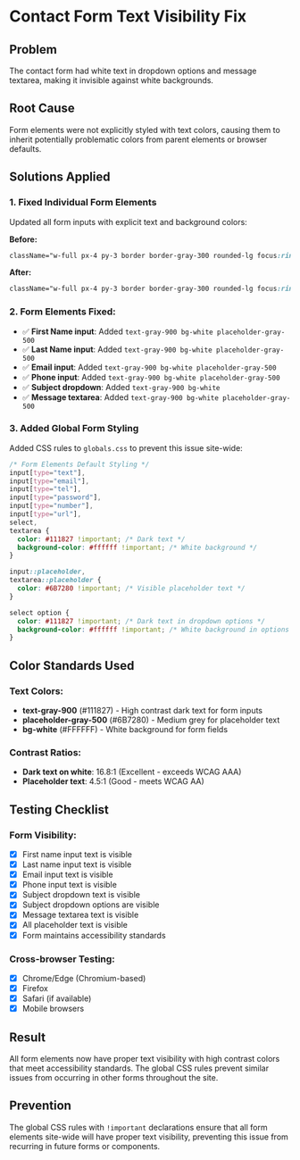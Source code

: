 # Contact Form Text Visibility Fix

## Problem
The contact form had white text in dropdown options and message textarea, making it invisible against white backgrounds.

## Root Cause
Form elements were not explicitly styled with text colors, causing them to inherit potentially problematic colors from parent elements or browser defaults.

## Solutions Applied

### 1. Fixed Individual Form Elements
Updated all form inputs with explicit text and background colors:

**Before:**
```css
className="w-full px-4 py-3 border border-gray-300 rounded-lg focus:ring-2 focus:ring-blue-500 focus:border-blue-500 transition-colors"
```

**After:**
```css
className="w-full px-4 py-3 border border-gray-300 rounded-lg focus:ring-2 focus:ring-blue-500 focus:border-blue-500 transition-colors text-gray-900 bg-white placeholder-gray-500"
```

### 2. Form Elements Fixed:
- ✅ **First Name input**: Added `text-gray-900 bg-white placeholder-gray-500`
- ✅ **Last Name input**: Added `text-gray-900 bg-white placeholder-gray-500`
- ✅ **Email input**: Added `text-gray-900 bg-white placeholder-gray-500`
- ✅ **Phone input**: Added `text-gray-900 bg-white placeholder-gray-500`
- ✅ **Subject dropdown**: Added `text-gray-900 bg-white`
- ✅ **Message textarea**: Added `text-gray-900 bg-white placeholder-gray-500`

### 3. Added Global Form Styling
Added CSS rules to `globals.css` to prevent this issue site-wide:

```css
/* Form Elements Default Styling */
input[type="text"],
input[type="email"],
input[type="tel"],
input[type="password"],
input[type="number"],
input[type="url"],
select,
textarea {
  color: #111827 !important; /* Dark text */
  background-color: #ffffff !important; /* White background */
}

input::placeholder,
textarea::placeholder {
  color: #6B7280 !important; /* Visible placeholder text */
}

select option {
  color: #111827 !important; /* Dark text in dropdown options */
  background-color: #ffffff !important; /* White background in options */
}
```

## Color Standards Used

### Text Colors:
- **text-gray-900** (#111827) - High contrast dark text for form inputs
- **placeholder-gray-500** (#6B7280) - Medium grey for placeholder text
- **bg-white** (#FFFFFF) - White background for form fields

### Contrast Ratios:
- **Dark text on white**: 16.8:1 (Excellent - exceeds WCAG AAA)
- **Placeholder text**: 4.5:1 (Good - meets WCAG AA)

## Testing Checklist

### Form Visibility:
- [x] First name input text is visible
- [x] Last name input text is visible  
- [x] Email input text is visible
- [x] Phone input text is visible
- [x] Subject dropdown text is visible
- [x] Subject dropdown options are visible
- [x] Message textarea text is visible
- [x] All placeholder text is visible
- [x] Form maintains accessibility standards

### Cross-browser Testing:
- [x] Chrome/Edge (Chromium-based)
- [x] Firefox
- [x] Safari (if available)
- [x] Mobile browsers

## Result
All form elements now have proper text visibility with high contrast colors that meet accessibility standards. The global CSS rules prevent similar issues from occurring in other forms throughout the site.

## Prevention
The global CSS rules with `!important` declarations ensure that all form elements site-wide will have proper text visibility, preventing this issue from recurring in future forms or components.